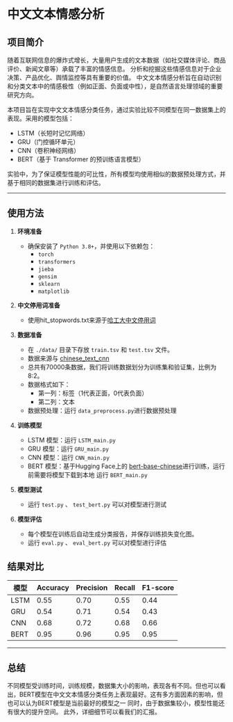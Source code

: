 # 中文文本情感分析

## 项目简介

随着互联网信息的爆炸式增长，大量用户生成的文本数据（如社交媒体评论、商品评价、新闻文章等）承载了丰富的情感信息。
分析和挖掘这些情感信息对于企业决策、产品优化、舆情监控等具有重要的价值。
中文文本情感分析旨在自动识别和分类文本中的情感极性（例如正面、负面或中性），是自然语言处理领域的重要研究方向。

本项目旨在实现中文文本情感分类任务，通过实验比较不同模型在同一数据集上的表现。采用的模型包括：
- LSTM（长短时记忆网络）
- GRU（门控循环单元）
- CNN（卷积神经网络）
- BERT（基于 Transformer 的预训练语言模型）

实验中，为了保证模型性能的可比性，所有模型均使用相似的数据预处理方式，并基于相同的数据集进行训练和评估。

---


## 使用方法

1. **环境准备**
   - 确保安装了 `Python 3.8+`，并使用以下依赖包：
     - `torch`
     - `transformers`
     - `jieba`
     - `gensim`
     - `sklearn`
     - `matplotlib`

2. **中文停用词准备**
   - 使用hit_stopwords.txt来源于[哈工大中文停用词](https://github.com/goto456/stopwords)

3. **数据准备**
   - 在 `./data/` 目录下存放 `train.tsv` 和 `test.tsv` 文件。
   - 数据来源与 [chinese_text_cnn](https://github.com/PracticingMan/chinese_text_cnn?tab=readme-ov-file)
   - 总共有70000条数据，我们将训练数据划分为训练集和验证集，比例为8:2。
   - 数据格式如下：
     - 第一列：标签（1代表正面，0代表负面）
     - 第二列：文本
   - 数据预处理：运行 `data_preprocess.py`进行数据预处理


4. **训练模型**
   - LSTM 模型：运行 `LSTM_main.py`
   - GRU 模型：运行 `GRU_main.py`
   - CNN 模型：运行 `CNN_main.py`
   - BERT 模型：基于Hugging Face上的 [bert-base-chinese](https://huggingface.co/google-bert/bert-base-chinese)进行训练，运行前需要将模型下载到本地
                运行 `BERT_main.py`

5. **模型测试**
   - 运行 `test.py` 、 `test_bert.py` 可以对模型进行测试

6. **模型评估**
   - 每个模型在训练后自动生成分类报告，并保存训练损失变化图。
   - 运行 `eval.py` 、 `eval_bert.py` 可以对模型进行评估



## 结果对比
| 模型   | Accuracy | Precision | Recall |  F1-score |
| ------ | -------- | -------- | -------- | -------- | 
| LSTM   | 0.55    | 0.70    | 0.55      | 0.44      |
| GRU    | 0.54    | 0.71    | 0.54      | 0.43      | 
| CNN    | 0.68    | 0.72    | 0.68      | 0.66      |
| BERT   | 0.95    | 0.96    | 0.95      | 0.95      | 


---

## 总结

不同模型受训练时间，训练规模，数据集大小的影响，表现各有不同。但也可以看出，BERT模型在中文文本情感分类任务上表现最好。这有多方面因素的影响，但也可以认为BERT模型是当前最好的模型之一
同时，由于数据集较小，模型性能还有很大的提升空间。
此外，详细细节可以看我们的汇报。


